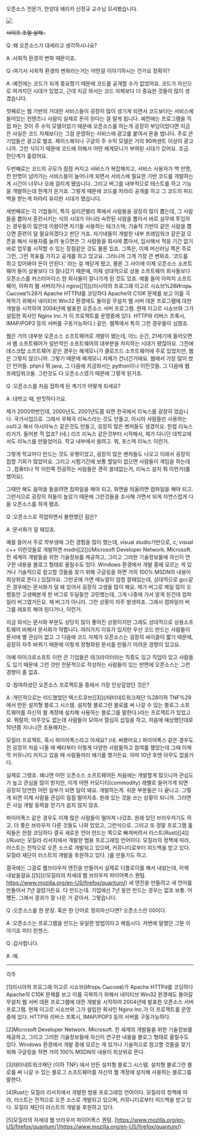 오픈소스 전문가, 한양대 에리카 신정규 교수님 모셔봤습니다.

![](/assets/prof_Shin.jpeg)

~~사이즈 조절 실패..~~

Q :왜 오픈소스가 대세라고 생각하시나요?

A :사회적 환경의 변화 때문이죠.

Q :여기서 사회적 환경의 변화라는거는 어떤걸 이야기하시는 건가요 정확히?

A :예전에는 코드가 되게 중요했기 때문에 코드를 공개할 수가 없었어요. 코드가 자산으로 여겨지던 시대가 있었고, 근데 지금 와서는 코드 자체보다 더 중요한 것들이 많이 생겼습니다.

첫째로는 웹 기반의 거대한 서비스들이 굉장히 많이 생기게 되면서 코드보다는 서비스에 들어있는 컨텐츠나 사람이 실제로 돈이 된다는 걸 알게 됩니다. 예전에는 프로그램을 직접 파는 것이 주 수익 모델이었기 때문에 오픈소스를 하는게 굉장히 부담이었다면 지금은 사실은 코드 자체보다는 그걸 운영하는 서비스에 광고를 붙여서 돈을 법니다. 주로 큰기업들은 광고로 벌죠. 페이스북이나 구글의 주 수익 모델은 거의 90퍼센트 이상이 광고니까. 그런 식이기 때문에 코드에 의해서 어떤 헤게모니가 부여된 시대가 갔어요. 조금. 한단계가 흘렀어요.

두번째로는 코드의 규모가 점점 커지고 서비스가 복잡해지고, 서비스 사용자가 백 만명, 천 만명이 넘어가는 서비스들이 늘어나게 되면서 서비스에 필요한 기반 코드를 개발하는게 시간이 너무나 오래 걸리게 됐습니다. 그리고 버그를 내부적으로 테스트를 하고 기능을 개발하는데 한계가 온거죠. 그렇게 때문에 코드를 차라리 공개를 하고 그 코드의 피드백을 받는게 차라리 유리한 시대가 됐습니다.

세번째로는 각 기업들이, 특히 실리콘벨리 쪽에서 사람들을 굉장히 많이 뽑는데, 그 사람들을 뽑아서 훈련시키는 식의 시대가 아니라 숙련된 사람을 뽑아서 바로 실무에 투입하는 경우들이 많은데 이왕이면 자기들 사용하는 테크스텍; 기술적 기반이 같은 사람을 뽑으면 훈련이 덜 필요하겠다고 판단 거죠. 자기네들이 개발한 내부 프레임워크 같은걸 오픈을 해서 사용자를 늘려 놓으면은 그 사람들을 회사에 뽑아서, 입사해서 적응 기간 없기 바로 업무를 시작할 수 있는 장점같은 것도 물론 있죠. 그쪽은, 이제 머신러닝 쪽은 주로 그런, 그런 목표를 가지고 공개를 하고 있고요. 그러니까 그게 가장 큰 변화죠. ‘코드를 쥐고 있어봐야 돈이 안된다.’ 라는 걸 깨닫게 됐고, 물론 그 사이에 이제 오픈소스 소프트웨어 들이 상용보다 더 잘나갔기 때문에, 이제 상대적으로 상용 소프트웨어 회사들보다 오픈소스를 커스터마이스 한 회사들이 잘나가게 된 것도 있죠. 예를 들어 아파치 소프트웨어, 아파치 웹 서버라거나 nginx[\[1\]](/러시아의 프로그래 이고르 시쇼브%28Игорь Сысоев%29가 Apache HTTPd를 코딩하다 Apache의 C10K 문제를 보고 이를 극복하기 위해서 네이티브 Win32 환경에도 돌아갈 무설치 웹 서버 데몬 프로그램에 대한 개발을 시작하여 2004년에 발표한 오픈소스 서버 프로그램. 현재 이고르 시쇼브와 그가 설립한 회사인 Nginx Inc.가 이 프로젝트를 운영중에 있다. HTTP와 리버스 프록시, IMAP/POP3 등의 서버를 구동가능하다.) 같은. 웹쪽에서 특히 그런 경우들이 심했죠.

웹은 거의 대부분 오픈소스 소프트웨어로 개발이 됐는데, 어느 순간, 21세기에 들어오면서 웹 소프트웨어가 일반적인 소프트웨어의 대부분을 차지하는 시대가 됐잖아요. 그전에 데스크탑 소프트웨어 같은 경우는 헤게모니가 클로즈드 소프트웨어에 주로 있었지만, 웹은 그렇지 않으니까. 그렇기 때문에 헤게모니 자체가 건너간거에요. 웹에서 가장 많이 썼던 언어들. php나 뭐 java, 그 다음에 지금와서는 python이나 이런것들. 그 다음에 웹 프레임워크들. 그런것도 다 오픈소스였기 때문에 그렇게 된거죠.

Q :오픈소스를 처음 접하게 된 계기가 어떻게 되세요?

A :대학교 때, 딴짓하다가요.

제가 2000학번인데, 2000년도, 2001년도쯤 되면 한국에서 리눅스를 굉장히 었습니다. 국가사업으로. 그래서 우체국 리눅스라는 것도 만들고, 아시아 사람들만 사용하는 os라고 해서 아시아눅스 같은것도 만들고, 굉장히 많은 벤처들도 생겼어요. 한컴 리눅스라거가. 들어본 적 없죠? \(네.\) 리즈 리눅스 같은것부터 시작해서, 제가 다니던 대학교에서도 리눅스를 만들었어요. 학교 내부에서 쓸려고. 뭐, 포스텍 리눅스 이런거.

그렇게 학교마다 만드는 것도 유행이었고, 굉장히 많은 벤처들도 나오고 이래서 굉장히 접할 기회가 많았어요. 그리고 시험기간에 보통 할일이 없으면 사람들이 게임을 하는데 그 ,컴퓨터나 막 이런쪽 전공하는 사람들은 괜히 쓸데없는거, 리눅스 설치 뭐 이런거\(를 했어요\).

그때만 해도 음악을 들을려면 컴파일을 해야 되고, 화면을 띄울려면 컴파일을 해야 되고. 그런식으로 굉장히 허들이 높았기 때문에 그런것들을 조사해 가면서 되게 자연스럽게 다들 오픈소스를 하게 됐죠.

Q :오픈소스로 작업하면서 불편했던 점은?

A :문서화가 덜 돼있죠.

예를 들어서 주로 학부생때 그런 경험을 많이 했는데, visual studio기반으로,  c, visual c++ 이런것들로 개발하면 msdn[\[2\]](/Microsoft Developer Network. Microsoft. 전 세계의 개발들을 위한 기술정보를 제공하고, 그리고 그러한 기술정보들에 자신이 연구한 내용을 블로그 형태로 올릴수도 있다. Windows 환경에서 개발 중에 모르는 게 있거나 기술적으로 참고할 것들을 찾기 위해 구글링을 하면 거의 100% MSDN의 내용이 최상위로 뜬다.) 있잖아요. 그런곳에 가면 메뉴얼이 엄청 잘돼있는데, 상대적으로 gcc같은 경우에는 문서화가 덜 돼 있어서 굉장히 고생을 많이 해요. 제가 버그로 제일 많이 오랬동안 고생해본게 한 버그로 두달동안 고민했는데, 그게 나중에 가서 알게 된건데 컴파일러 버그였거든요. 제 버그가 아니라. 그런 상황이 자주 발생하죠. 그래서 컴파일러 버그를 레포트 해야 된다거나, 이런거.

지금 와서는 문서화 부분도 상당히 많이 좋아진 상황이지만 그래도 상대적으로 상용소프트웨어 비해서 문서화가 약합니다. 여러가지 이유가 있지만 우선 코드 만드는 사람들이 문서에 별 관심이 없고 그 다음에 코드 자체가 오픈소스는 굉장히 싸이클이 짧기 때문에, 굉장히 자주 바뀌기 때문에 이렇게 정형화된 문서를 만들기 어려운 경향이 있고요.

아예 마이크로소프트 이런 큰 기업들은 테크라이터라는 직종도 있고 직업이 있고 사람들도 있기 때문에 그런 것만 전문적으로 작성하는 사람들이 있는 반면에 오픈소스는 그런 경향이 좀 없죠.

Q :참여하셨던 오픈소스 프로젝트들 중에서 가장 인상깊었던 것은?

A :개인적으로는 리드했었던 텍스트큐브[\[3\]](/태터네트워크재단 %28이하 TNF%29 에서 만든 설치형 블로그 시스템. 설치형 블로그란 블로를 써 나갈 수 있는 블로그 소프트웨어를 자신의 웹 계정에 설치해 사용하는 블로그를 말한다.)라는 프로젝트가 있었고요. 뭐랄까, 아무것도 없는데 사람들이 모여서 열심히 삽질을 하고, 처음에 예상했던대로 10년쯤 지나니깐 조용해지는..

모질라 프로젝트, 혹시 파이어폭스라고 아세요? \(네. 써봤어요.\) 파이어폭스 같은 경우도 전 굉장히 처음 나올 때 베타부터 이렇게 다양한 사람들하고 참여를 했었는데 그때 이제 막 커뮤니티 커지고 있을 때 사람들끼리 얘기를 했거든요. 아마 10년 후엔 아무도 없을거다.

실제로 그랬죠. 왜냐면 어떤 오픈소스 소프트웨어든 처음에는 개발할게 많으니까 관심도가 높고 관심을 많이 받지만, 이게 어떤 커모디티\(commodity\) 레벨로 들어가게 되면 굉장히 당연한 어떤 일부가 되면 일이 돼요. 개발하는게. 쉬운 부분들은 다 끝나고. 그렇게 되면 이제 사람들 관심이 점점 떨어지죠. 원래 있는 것을 쓰는 상황이 되니까. 그러면은 사실 개발 동력을 얻기가 쉽지 않지 않죠.

파이어폭스 같은 경우도 이제 많은 사람들이 떨어져 나갔죠. 원래 있던 브라우저기도 하고, 더 좋은 브라우저 다른 것들도 나와 있었고, 그런식으로. 그리고 또 정말 프로그램 홀릭들은 한참 코딩하다 결국 새로운 언어 만드는 쪽으로 빠져버려서 러스트\(Rust\)[\[4\]](/Rust는 모질라 리서치에서 개발한 범용 프로그래밍 언어이다. 모질라의 정책에 따라, 러스트는 전적으로 오픈 소스로 개발되고 있으며, 커뮤니티로부터 피드백을 받고 있다. 모질라 재단이 러스트의 개발을 후원하고 있다. )를 만들기도 하고.

결국에는 그걸로 웹브라우저 엔진을 만들어서 실제로 디플로이를 해서 내놨는데, 어제 내놨을걸요.[\[5\]](/모질라의 차세대 웹 브라우저 파이어폭스 퀀텀. https://www.mozilla.org/en-US/firefox/quantum/) 새 엔진을 만들려고 새 언어를 만들어서 7년 걸렸거든요. 다 만드는데. 기업에선 7년 동안 만드는 경우는 없죠 보통. 어쨌든. 그래서 결과가 잘 나온 거 같아서. 그렇습니다.

Q :오픈소스를 한 문장. 혹은 한 단어로 정의하신다면? 오픈소스란 00이다.

A :오픈소스는 프로그램을 만드는 유일한 방법이라고 해둡시다. 저번에 말했던 그분 이야기죠 피터 힌젠스.

Q :감사합니다.

A :예.

---

각주

\[1\]러시아의 프로그래 이고르 시쇼브\(Игорь Сысоев\)가 Apache HTTPd를 코딩하다 Apache의 C10K 문제를 보고 이를 극복하기 위해서 네이티브 Win32 환경에도 돌아갈 무설치 웹 서버 데몬 프로그램에 대한 개발을 시작하여 2004년에 발표한 오픈소스 서버 프로그램. 현재 이고르 시쇼브와 그가 설립한 회사인 Nginx Inc.가 이 프로젝트를 운영중에 있다. HTTP와 리버스 프록시, IMAP/POP3 등의 서버를 구동가능하다.

\[2\]Microsoft Developer Network. Microsoft. 전 세계의 개발들을 위한 기술정보를 제공하고, 그리고 그러한 기술정보들에 자신이 연구한 내용을 블로그 형태로 올릴수도 있다. Windows 환경에서 개발 중에 모르는 게 있거나 기술적으로 참고할 것들을 찾기 위해 구글링을 하면 거의 100% MSDN의 내용이 최상위로 뜬다.

\[3\]태터네트워크재단 \(이하 TNF\) 에서 만든 설치형 블로그 시스템. 설치형 블로그란 블로를 써 나갈 수 있는 블로그 소프트웨어를 자신의 웹 계정에 설치해 사용하는 블로그를 말한다.

\[4\]Rust는 모질라 리서치에서 개발한 범용 프로그래밍 언어이다. 모질라의 정책에 따라, 러스트는 전적으로 오픈 소스로 개발되고 있으며, 커뮤니티로부터 피드백을 받고 있다. 모질라 재단이 러스트의 개발을 후원하고 있다.

\[5\]모질라의 차세대 웹 브라우저 파이어폭스 퀀텀. [https://www.mozilla.org/en-US/firefox/quantum/](https://www.mozilla.org/en-US/firefox/quantum/)

